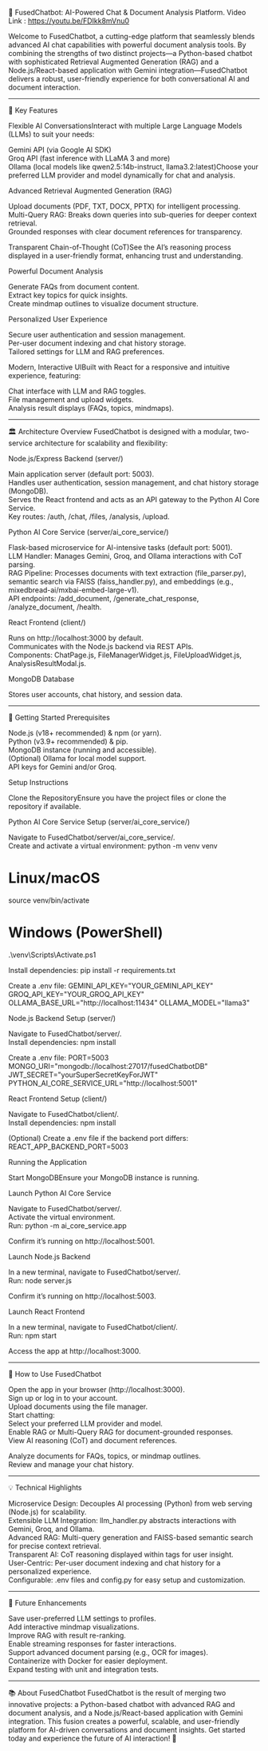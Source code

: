 🤖 FusedChatbot: AI-Powered Chat & Document Analysis Platform.
 Video Link : https://youtu.be/FDIkk8mVnu0

Welcome to FusedChatbot, a cutting-edge platform that seamlessly blends advanced AI chat capabilities with powerful document analysis tools. By combining the strengths of two distinct projects—a Python-based chatbot with sophisticated Retrieval Augmented Generation (RAG) and a Node.js/React-based application with Gemini integration—FusedChatbot delivers a robust, user-friendly experience for both conversational AI and document interaction.
___________________________________________________________________________________________________________________________________________________________________
🌟 Key Features

Flexible AI ConversationsInteract with multiple Large Language Models (LLMs) to suit your needs:  

Gemini API (via Google AI SDK)  
Groq API (fast inference with LLaMA 3 and more)  
Ollama (local models like qwen2.5:14b-instruct, llama3.2:latest)Choose your preferred LLM provider and model dynamically for chat and analysis.


Advanced Retrieval Augmented Generation (RAG)  

Upload documents (PDF, TXT, DOCX, PPTX) for intelligent processing.  
Multi-Query RAG: Breaks down queries into sub-queries for deeper context retrieval.  
Grounded responses with clear document references for transparency.


Transparent Chain-of-Thought (CoT)See the AI’s reasoning process displayed in a user-friendly format, enhancing trust and understanding.

Powerful Document Analysis  

Generate FAQs from document content.  
Extract key topics for quick insights.  
Create mindmap outlines to visualize document structure.


Personalized User Experience  

Secure user authentication and session management.  
Per-user document indexing and chat history storage.  
Tailored settings for LLM and RAG preferences.


Modern, Interactive UIBuilt with React for a responsive and intuitive experience, featuring:  

Chat interface with LLM and RAG toggles.  
File management and upload widgets.  
Analysis result displays (FAQs, topics, mindmaps).

___________________________________________________________________________________________________________________________________________________________________

🏛 Architecture Overview
FusedChatbot is designed with a modular, two-service architecture for scalability and flexibility:

Node.js/Express Backend (server/)  

Main application server (default port: 5003).  
Handles user authentication, session management, and chat history storage (MongoDB).  
Serves the React frontend and acts as an API gateway to the Python AI Core Service.  
Key routes: /auth, /chat, /files, /analysis, /upload.


Python AI Core Service (server/ai_core_service/)  

Flask-based microservice for AI-intensive tasks (default port: 5001).  
LLM Handler: Manages Gemini, Groq, and Ollama interactions with CoT parsing.  
RAG Pipeline: Processes documents with text extraction (file_parser.py), semantic search via FAISS (faiss_handler.py), and embeddings (e.g., mixedbread-ai/mxbai-embed-large-v1).  
API endpoints: /add_document, /generate_chat_response, /analyze_document, /health.


React Frontend (client/)  

Runs on http://localhost:3000 by default.  
Communicates with the Node.js backend via REST APIs.  
Components: ChatPage.js, FileManagerWidget.js, FileUploadWidget.js, AnalysisResultModal.js.


MongoDB Database  

Stores user accounts, chat history, and session data.

___________________________________________________________________________________________________________________________________________________________________

🚀 Getting Started
Prerequisites

Node.js (v18+ recommended) & npm (or yarn).  
Python (v3.9+ recommended) & pip.  
MongoDB instance (running and accessible).  
(Optional) Ollama for local model support.  
API keys for Gemini and/or Groq.

Setup Instructions

Clone the RepositoryEnsure you have the project files or clone the repository if available.

Python AI Core Service Setup (server/ai_core_service/)  

Navigate to FusedChatbot/server/ai_core_service/.  
Create and activate a virtual environment:  python -m venv venv
# Linux/macOS
source venv/bin/activate
# Windows (PowerShell)
.\venv\Scripts\Activate.ps1


Install dependencies:  pip install -r requirements.txt


Create a .env file:  GEMINI_API_KEY="YOUR_GEMINI_API_KEY"
GROQ_API_KEY="YOUR_GROQ_API_KEY"
OLLAMA_BASE_URL="http://localhost:11434"
OLLAMA_MODEL="llama3"




Node.js Backend Setup (server/)  

Navigate to FusedChatbot/server/.  
Install dependencies:  npm install


Create a .env file:  PORT=5003
MONGO_URI="mongodb://localhost:27017/fusedChatbotDB"
JWT_SECRET="yourSuperSecretKeyForJWT"
PYTHON_AI_CORE_SERVICE_URL="http://localhost:5001"




React Frontend Setup (client/)  

Navigate to FusedChatbot/client/.  
Install dependencies:  npm install


(Optional) Create a .env file if the backend port differs:  REACT_APP_BACKEND_PORT=5003





Running the Application

Start MongoDBEnsure your MongoDB instance is running.

Launch Python AI Core Service  

Navigate to FusedChatbot/server/.  
Activate the virtual environment.  
Run:  python -m ai_core_service.app


Confirm it’s running on http://localhost:5001.


Launch Node.js Backend  

In a new terminal, navigate to FusedChatbot/server/.  
Run:  node server.js


Confirm it’s running on http://localhost:5003.


Launch React Frontend  

In a new terminal, navigate to FusedChatbot/client/.  
Run:  npm start


Access the app at http://localhost:3000.

___________________________________________________________________________________________________________________________________________________________________

🎯 How to Use FusedChatbot

Open the app in your browser (http://localhost:3000).  
Sign up or log in to your account.  
Upload documents using the file manager.  
Start chatting:  
Select your preferred LLM provider and model.  
Enable RAG or Multi-Query RAG for document-grounded responses.  
View AI reasoning (CoT) and document references.


Analyze documents for FAQs, topics, or mindmap outlines.  
Review and manage your chat history.

__________________________________________________________________________________________________________________________________________________________________

💡 Technical Highlights

Microservice Design: Decouples AI processing (Python) from web serving (Node.js) for scalability.  
Extensible LLM Integration: llm_handler.py abstracts interactions with Gemini, Groq, and Ollama.  
Advanced RAG: Multi-query generation and FAISS-based semantic search for precise context retrieval.  
Transparent AI: CoT reasoning displayed within <thinking> tags for user insight.  
User-Centric: Per-user document indexing and chat history for a personalized experience.  
Configurable: .env files and config.py for easy setup and customization.

__________________________________________________________________________________________________________________________________________________________________

🔮 Future Enhancements

Save user-preferred LLM settings to profiles.  
Add interactive mindmap visualizations.  
Improve RAG with result re-ranking.  
Enable streaming responses for faster interactions.  
Support advanced document parsing (e.g., OCR for images).  
Containerize with Docker for easier deployment.  
Expand testing with unit and integration tests.

___________________________________________________________________________________________________________________________________________________________________

📚 About FusedChatbot
FusedChatbot is the result of merging two innovative projects: a Python-based chatbot with advanced RAG and document analysis, and a Node.js/React-based application with Gemini integration. This fusion creates a powerful, scalable, and user-friendly platform for AI-driven conversations and document insights.
Get started today and experience the future of AI interaction! 🚀
